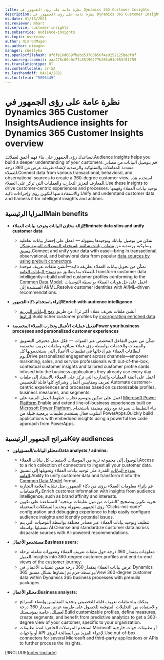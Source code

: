 ```yaml
---
title: نظرة عامة على رؤى الجمهور في Dynamics 365 Customer Insights
description: نظرة عامة على رؤى الجمهور في Dynamics 365 Customer Insights.
ms.date: 01/18/2021
ms.reviewer: mhart
ms.service: customer-insights
ms.subservice: audience-insights
ms.topic: overview
author: NimrodMagen
ms.author: nimagen
manager: shellyha
ms.openlocfilehash: 8fdfe16d609fbebd53703b56f4e0252125bedf8f
ms.sourcegitcommit: aaa275c60c0c77c88196277b266a91d653f8f759
ms.translationtype: HT
ms.contentlocale: ar-SA
ms.lasthandoff: 04/14/2021
ms.locfileid: "5896449"
---
```

# <a name="audience-insights-for-dynamics-365-customer-insights-overview"></a><span data-ttu-id="65b2c-103">نظرة عامة على رؤى الجمهور في Dynamics 365 Customer Insights</span><span class="sxs-lookup"><span data-stu-id="65b2c-103">Audience insights for Dynamics 365 Customer Insights overview</span></span>

<span data-ttu-id="65b2c-104">تساعدك رؤى الجمهور على بناء فهم أعمق لعملائك.</span><span class="sxs-lookup"><span data-stu-id="65b2c-104">Audience insights helps you build a deeper understanding of your customers.</span></span> <span data-ttu-id="65b2c-105">قم بتوصيل البيانات من مصادر متعددة المعاملات والسلوكية والرصدية لإنشاء طريقة عرض من 360 درجة للعملاء.</span><span class="sxs-lookup"><span data-stu-id="65b2c-105">Connect data from various transactional, behavioral, and observational sources to create a 360-degree customer view.</span></span> <span data-ttu-id="65b2c-106">استخدم هذه المعارف لتعزيز التجارب والعمليات التي تركز على العملاء.</span><span class="sxs-lookup"><span data-stu-id="65b2c-106">Use these insights to drive customer-centric experiences and processes.</span></span> <span data-ttu-id="65b2c-107">توحيد بيانات العملاء وفهمها والاستفادة منها لتكوين رؤى وإجراءات ذكية.</span><span class="sxs-lookup"><span data-stu-id="65b2c-107">Unify and understand customer data and harness it for intelligent insights and actions.</span></span>

## <a name="main-benefits"></a><span data-ttu-id="65b2c-108">المزايا الرئيسية</span><span class="sxs-lookup"><span data-stu-id="65b2c-108">Main benefits</span></span> 

- <span data-ttu-id="65b2c-109">**إزالة مخازن البيانات وتوحيد بيانات العملاء**</span><span class="sxs-lookup"><span data-stu-id="65b2c-109">**Eliminate data silos and unify customer data**</span></span>

  - <span data-ttu-id="65b2c-110">تمكن من توصيل بياناتك وتوحيدها بسهولة — اعمل على إحضار بيانات تعاملية وسلوكية ورصدية من [مصادر بيانات شائعة باستخدام الموصلات المبنية بشكل مسبق](data-sources.md).</span><span class="sxs-lookup"><span data-stu-id="65b2c-110">Connect and unify your data with ease—bring in transactional, observational, and behavioral data from popular [data sources by using prebuilt connectors](data-sources.md).</span></span>
  - <span data-ttu-id="65b2c-111">تمكّن من تحويل بيانات العملاء بطريقة ذكية—أنشئ ملفات تعريف موحدة للعملاء بما يتطابق مع [نموذج البيانات العامة‬](/common-data-model/).</span><span class="sxs-lookup"><span data-stu-id="65b2c-111">Transform customer data intelligently—build unified customer profiles conforming to the [Common Data Model](/common-data-model/).</span></span> <span data-ttu-id="65b2c-112">اعمل على حل هويات العملاء بواسطة التوصيات المستندة إلى AI/ML.</span><span class="sxs-lookup"><span data-stu-id="65b2c-112">Resolve customer identities with AI/ML-driven recommendations.</span></span>

- <span data-ttu-id="65b2c-113">**الإثراء باستخدام ذكاء الجمهور**</span><span class="sxs-lookup"><span data-stu-id="65b2c-113">**Enrich with audience intelligence**</span></span>

  - <span data-ttu-id="65b2c-114">أنشئ ملفات تعريف عملاء أكثر ثراءً عن طريق [دمج البيانات التي تم إثراؤها](enrichment-hub.md).</span><span class="sxs-lookup"><span data-stu-id="65b2c-114">Build richer customer profiles by [incorporating enriched data](enrichment-hub.md).</span></span>  

- <span data-ttu-id="65b2c-115">**تفعيل عمليات الأعمال وتجارب العملاء المخصصة**</span><span class="sxs-lookup"><span data-stu-id="65b2c-115">**Power your business processes and personalized customer experiences**</span></span>

  - <span data-ttu-id="65b2c-116">تمكّن من تعزيز التفاعل المخصص عبر القنوات — فعّل عمل محترفي التسويق والمبيعات والخدمات بواسطة رؤى عملاء سياقية وملفات تعريف مخصصة لبطاقات العملاء يتم إدخالها في تطبيقات الأعمال التي يستخدمونها كل يوم.</span><span class="sxs-lookup"><span data-stu-id="65b2c-116">Drive personalized engagement across channels—empower marketing, sales, and service professionals with out-of-the-box, contextual customer insights and tailored customer profile cards infused into the business applications they already use every day</span></span>
  - <span data-ttu-id="65b2c-117">اعمل على أتمتة العمليات والتجارب التي تركز على العملاء بالاستناد إلى ملفات تعريف ومقاييس أعمال وشرائح كلها قابلة للتخصيص.</span><span class="sxs-lookup"><span data-stu-id="65b2c-117">Automate customer-centric experiences and processes based on customizable profiles, business measures, and segments.</span></span>
  - <span data-ttu-id="65b2c-118">اعمل على تمكين وتوسيع تجارب خطوط العمل المبنية على [Microsoft Power Platform](https://powerplatform.microsoft.com/).</span><span class="sxs-lookup"><span data-stu-id="65b2c-118">Enable and extend line-of-business experiences built on [Microsoft Power Platform](https://powerplatform.microsoft.com/).</span></span> <span data-ttu-id="65b2c-119">بناء التطبيقات بسرعة مع رؤى مضمنة باستخدام أسلوب فعال يستخدم تعليمات برمجية قليلة من PowerApps.</span><span class="sxs-lookup"><span data-stu-id="65b2c-119">Quickly build applications with embedded insights using a powerful low code approach from PowerApps.</span></span>  

## <a name="key-audiences"></a><span data-ttu-id="65b2c-120">شرائح الجمهور الرئيسية</span><span class="sxs-lookup"><span data-stu-id="65b2c-120">Key audiences</span></span>

- <span data-ttu-id="65b2c-121">**محللو البيانات/المسؤولون:**</span><span class="sxs-lookup"><span data-stu-id="65b2c-121">**Data analysts / admins:**</span></span>

  - <span data-ttu-id="65b2c-122">الوصول إلى مجموعه ثرية من الموصلات لاستيعاب كل بيانات العملاء.</span><span class="sxs-lookup"><span data-stu-id="65b2c-122">Access to a rich collection of connectors to ingest all your customer data.</span></span>
  - <span data-ttu-id="65b2c-123">القدرة على توحيد بيانات العملاء وتحويلها إلى تنسيق‏‎ [نموذج البيانات العامة](/common-data-model/).</span><span class="sxs-lookup"><span data-stu-id="65b2c-123">Ability to unify customer data and transform it into the [Common Data Model](/common-data-model/) format.</span></span>
  - <span data-ttu-id="65b2c-124">قم بإثراء معلومات العملاء برؤى من ذكاء الجمهور، مثل تشابه العلامة التجارية والاهتمامات.</span><span class="sxs-lookup"><span data-stu-id="65b2c-124">Enrich customer information with insights from audience intelligence, such as brand affinity and interests.</span></span>
  - <span data-ttu-id="65b2c-125">تجربة تكوين وتصحيح "النقرات من دون تعليمات برمجية" للمساعدة على تكوين رؤى الجمهور بسهولة وتحديد المشكلات المحتملة.</span><span class="sxs-lookup"><span data-stu-id="65b2c-125">"Clicks-not-code" configuration and debugging experience to help easily configure audience insights and identify potential issues.</span></span>
  - <span data-ttu-id="65b2c-126">تنظيف وتوحيد بيانات العملاء عبر مصادر مختلفة بواسطة التوصيات التي يتم تشغيلها بواسطة AI.</span><span class="sxs-lookup"><span data-stu-id="65b2c-126">Cleanse and standardize customer data across disparate sources with AI-powered recommendations.</span></span>  

- <span data-ttu-id="65b2c-127">**مستخدمو الأعمال:**</span><span class="sxs-lookup"><span data-stu-id="65b2c-127">**Business users:**</span></span>

  - <span data-ttu-id="65b2c-128">معلومات بمقدار 360 درجة حول ملفات تعريف العملاء وتصورات شاملة لرحلة العميل.</span><span class="sxs-lookup"><span data-stu-id="65b2c-128">Insights into 360-degree customer profiles and end-to-end views of the customer journey.</span></span>
  - <span data-ttu-id="65b2c-129">عرض بيانات العملاء بمقدار 360 درجة ضمن عمليات الأعمال في Dynamics 365 بواسطة حزم تم إنشاؤها بشكل مسبق.</span><span class="sxs-lookup"><span data-stu-id="65b2c-129">View 360-degree customer data within Dynamics 365 business processes with prebuild packages.</span></span>

- <span data-ttu-id="65b2c-130">**محللو الأعمال:**</span><span class="sxs-lookup"><span data-stu-id="65b2c-130">**Business analysts:**</span></span>

  - <span data-ttu-id="65b2c-131">يمكنك بناء ملفات تعريف قابلة للتخصيص وتحديد المقاييس وإنشاء الشرائح والاستفادة من التحليلات المتوقعة للحصول على طريقة عرض بمقدار 360 درجة لعميلك، خاصة بمؤسستك.</span><span class="sxs-lookup"><span data-stu-id="65b2c-131">Build customizable profiles, define measures, create segments, and benefit from predictive analytics to get a 360-degree view of your customer, specific to your organization.</span></span>  
  - <span data-ttu-id="65b2c-132">استخدم الموصلات الجاهزة لعدة تطبيقات Microsoft أو تطبيقات جهات خارجية أو واجهات API لإجراء المزيد من المعالجة للرؤى.</span><span class="sxs-lookup"><span data-stu-id="65b2c-132">Use out-of-box connectors for several Microsoft and third-party applications or APIs to further process the insights.</span></span>


[!INCLUDE[footer-include](../includes/footer-banner.md)]